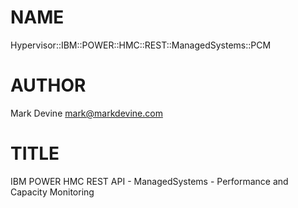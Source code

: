 NAME
====

Hypervisor::IBM::POWER::HMC::REST::ManagedSystems::PCM

AUTHOR
======
Mark Devine <mark@markdevine.com>

TITLE
=====
IBM POWER HMC REST API - ManagedSystems - Performance and Capacity Monitoring
